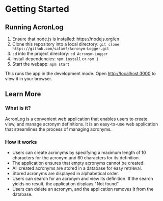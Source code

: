 # Getting Started

## Running AcronLog

1. Ensure that node.js is installed: https://nodejs.org/en
2. Clone this repository into a local directory: `git clone https://github.com/salamf/Acronym-Logger.git`
2. `cd` into the project directory: `cd Acronym-Logger`
3. Install dependencies: `npm install` or `npm i`
3. Start the webapp: `npm start`

This runs the app in the development mode.
Open [http://localhost:3000](http://localhost:3000) to view it in your browser.

## Learn More

### What is it?
AcronLog is a convenient web application that enables users to create, view, and manage acronym definitions. It is an easy-to-use web application that streamlines the process of managing acronyms.

### How it works
- Users can create acronyms by specifying a maximum length of 10 characters for the acronym and 60 characters for its definition. 
- The application ensures that empty acronyms cannot be created.
- All created acronyms are stored in a database for easy retrieval. 
- Stored acronyms are displayed in alphabetical order. 
- Users can search for an acronym and view its definition. If the search yields no result, the application displays "Not found". 
- Users can delete an acronym, and the application removes it from the database. 
